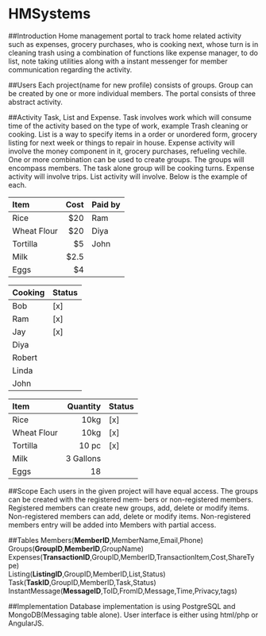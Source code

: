 # HMSystems
##Introduction
Home management portal to track home related activity such as expenses, grocery purchases, who is cooking next, whose turn is in cleaning trash using a combination of functions like expense manager, to do list, note taking utilities along with a instant messenger for member communication regarding the activity.

##Users
Each project(name for new profile) consists of groups. Group can be created by one or more individual members. The portal consists of three abstract activity.

##Activity
Task, List and Expense. Task involves work which will consume time of the activity based on the type of work, example Trash cleaning or cooking. List is a way to specify items in a order or unordered form, grocery
listing for next week or things to repair in house. Expense activity will involve the money component in it, grocery purchases, refueling vechile. One or more combination can be used to create groups. The groups
will encompass members. The task alone group will be cooking turns. Expense activity will involve trips. List activity will involve. Below is the example of each.

| Item | Cost | Paid by |
| :---         |     ---:       |:---           |
| Rice   | $20     | Ram    |
| Wheat Flour   | $20     | Diya    |
| Tortilla   | $5     | John    |
| Milk   | $2.5     |     |
| Eggs   | $4     |     |


| Cooking     | Status    |
| ---         | ---       |
| Bob         | [x]       |
| Ram         | [x]       |
| Jay         | [x]       |
| Diya        |           |
| Robert      |           |
| Linda       |           |
| John        |           |


| Item         | Quantity   | Status  |
| :---         |     ---:   |:---     |
| Rice         | 10kg       | [x]     |
| Wheat Flour  | 10kg       | [x]     |
| Tortilla     | 10 pc      | [x]     |
| Milk         | 3 Gallons  |         |
| Eggs         | 18         |         |

##Scope
Each users in the given project will have equal access. The groups can be created with the registered mem-
bers or non-registered members. Registered members can create new groups, add, delete or modify items.
Non-registered members can add, delete or modify items. Non-registered members entry will be added into
Members with partial access.

##Tables
Members(**MemberID**,MemberName,Email,Phone) <br />
Groups(**GroupID**,**MemberID**,GroupName) <br />
Expenses(**TransactionID**,GroupID,MemberID,TransactionItem,Cost,ShareType) <br />
Listing(**ListingID**,GroupID,MemberID,List,Status) <br />
Task(**TaskID**,GroupID,MemberID,Task,Status) <br />
InstantMessage(**MessageID**,ToID,FromID,Message,Time,Privacy,tags) <br />

##Implementation
Database implementation is using PostgreSQL and MongoDB(Messaging table alone). User interface is
either using html/php or AngularJS.
